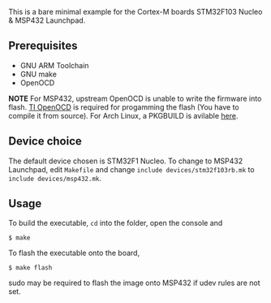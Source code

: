 This is a bare minimal example for the Cortex-M boards STM32F103 Nucleo & MSP432 Launchpad.

## Prerequisites

* GNU ARM Toolchain
* GNU make
* OpenOCD

**NOTE** For MSP432, upstream OpenOCD is unable to write the firmware into flash. [TI OpenOCD](https://github.com/seanstone/openocd-ti) is required for progamming the flash (You have to compile it from source). For Arch Linux, a PKGBUILD is avilable [here](https://github.com/seanstone/aur-openocd-ti).

## Device choice

The default device chosen is STM32F1 Nucleo. To change to MSP432 Launchpad, edit `Makefile` and change `include devices/stm32f103rb.mk` to `include devices/msp432.mk`.

## Usage

To build the executable, `cd` into the folder, open the console and
```shell
$ make
```

To flash the executable onto the board,
```shell
$ make flash
```
sudo may be required to flash the image onto MSP432 if udev rules are not set.

